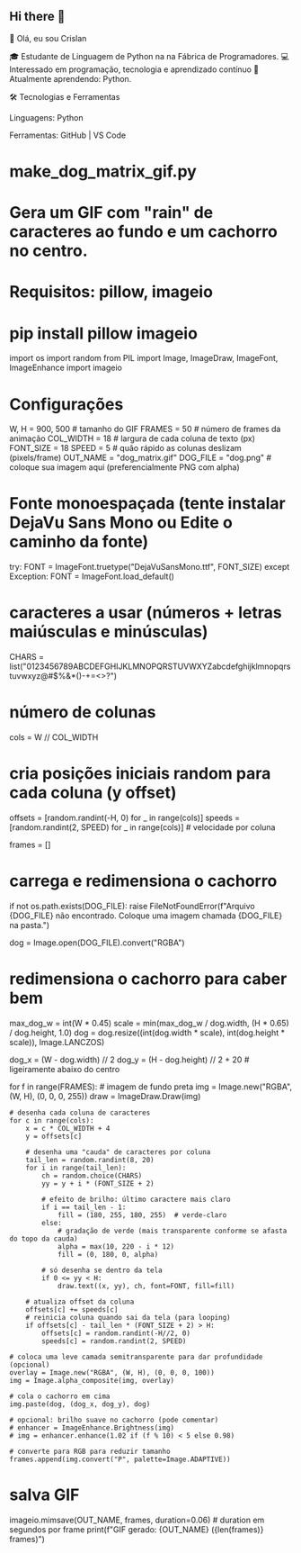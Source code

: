 ## Hi there 👋
👋 Olá, eu sou Crislan

🎓 Estudante de Linguagem de Python na na Fábrica de Programadores.
💻 Interessado em programação, tecnologia e aprendizado contínuo
🚀 Atualmente aprendendo: Python.

🛠️ Tecnologias e Ferramentas

Linguagens: Python 

Ferramentas: GitHub | VS Code 

# make_dog_matrix_gif.py
# Gera um GIF com "rain" de caracteres ao fundo e um cachorro no centro.
# Requisitos: pillow, imageio
# pip install pillow imageio

import os
import random
from PIL import Image, ImageDraw, ImageFont, ImageEnhance
import imageio

# Configurações
W, H = 900, 500               # tamanho do GIF
FRAMES = 50                   # número de frames da animação
COL_WIDTH = 18                # largura de cada coluna de texto (px)
FONT_SIZE = 18
SPEED = 5                     # quão rápido as colunas deslizam (pixels/frame)
OUT_NAME = "dog_matrix.gif"
DOG_FILE = "dog.png"          # coloque sua imagem aqui (preferencialmente PNG com alpha)

# Fonte monoespaçada (tente instalar DejaVu Sans Mono ou Edite o caminho da fonte)
try:
    FONT = ImageFont.truetype("DejaVuSansMono.ttf", FONT_SIZE)
except Exception:
    FONT = ImageFont.load_default()

# caracteres a usar (números + letras maiúsculas e minúsculas)
CHARS = list("0123456789ABCDEFGHIJKLMNOPQRSTUVWXYZabcdefghijklmnopqrstuvwxyz@#$%&*()-+=<>?")

# número de colunas
cols = W // COL_WIDTH

# cria posições iniciais random para cada coluna (y offset)
offsets = [random.randint(-H, 0) for _ in range(cols)]
speeds = [random.randint(2, SPEED) for _ in range(cols)]  # velocidade por coluna

frames = []

# carrega e redimensiona o cachorro
if not os.path.exists(DOG_FILE):
    raise FileNotFoundError(f"Arquivo {DOG_FILE} não encontrado. Coloque uma imagem chamada {DOG_FILE} na pasta.")

dog = Image.open(DOG_FILE).convert("RGBA")
# redimensiona o cachorro para caber bem
max_dog_w = int(W * 0.45)
scale = min(max_dog_w / dog.width, (H * 0.65) / dog.height, 1.0)
dog = dog.resize((int(dog.width * scale), int(dog.height * scale)), Image.LANCZOS)

dog_x = (W - dog.width) // 2
dog_y = (H - dog.height) // 2 + 20  # ligeiramente abaixo do centro

for f in range(FRAMES):
    # imagem de fundo preta
    img = Image.new("RGBA", (W, H), (0, 0, 0, 255))
    draw = ImageDraw.Draw(img)

    # desenha cada coluna de caracteres
    for c in range(cols):
        x = c * COL_WIDTH + 4
        y = offsets[c]

        # desenha uma "cauda" de caracteres por coluna
        tail_len = random.randint(8, 20)
        for i in range(tail_len):
            ch = random.choice(CHARS)
            yy = y + i * (FONT_SIZE + 2)

            # efeito de brilho: último caractere mais claro
            if i == tail_len - 1:
                fill = (180, 255, 180, 255)  # verde-claro
            else:
                # gradação de verde (mais transparente conforme se afasta do topo da cauda)
                alpha = max(10, 220 - i * 12)
                fill = (0, 180, 0, alpha)

            # só desenha se dentro da tela
            if 0 <= yy < H:
                draw.text((x, yy), ch, font=FONT, fill=fill)

        # atualiza offset da coluna
        offsets[c] += speeds[c]
        # reinicia coluna quando sai da tela (para looping)
        if offsets[c] - tail_len * (FONT_SIZE + 2) > H:
            offsets[c] = random.randint(-H//2, 0)
            speeds[c] = random.randint(2, SPEED)

    # coloca uma leve camada semitransparente para dar profundidade (opcional)
    overlay = Image.new("RGBA", (W, H), (0, 0, 0, 100))
    img = Image.alpha_composite(img, overlay)

    # cola o cachorro em cima
    img.paste(dog, (dog_x, dog_y), dog)

    # opcional: brilho suave no cachorro (pode comentar)
    # enhancer = ImageEnhance.Brightness(img)
    # img = enhancer.enhance(1.02 if (f % 10) < 5 else 0.98)

    # converte para RGB para reduzir tamanho
    frames.append(img.convert("P", palette=Image.ADAPTIVE))

# salva GIF
imageio.mimsave(OUT_NAME, frames, duration=0.06)  # duration em segundos por frame
print(f"GIF gerado: {OUT_NAME} ({len(frames)} frames)")


<!--
**Crislan-input/Crislan-input** is a ✨ _special_ ✨ repository because its `README.md` (this file) appears on your GitHub profile.

Here are some ideas to get you started:

- 🔭 I’m currently working on ...
- 🌱 I’m currently learning ...
- 👯 I’m looking to collaborate on ...
- 🤔 I’m looking for help with ...
- 💬 Ask me about ...
- 📫 How to reach me: ...
- 😄 Pronouns: ...
- ⚡ Fun fact: ...
-->
